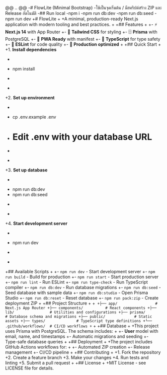 @@ .. @@
-# FlowLite (Minimal Bootstrap)
-ใช้เป็นจุดเริ่มต้น / มีสคริปต์สร้าง ZIP และ Release อัตโนมัติ
-## Run local
-npm i
-npm run db:dev
-npm run db:seed
-npm run dev
+# FlowLite
+
+A minimal, production-ready Next.js application with modern tooling and best practices.
+
+## Features
+
+- ⚡ **Next.js 14** with App Router
+- 🎨 **Tailwind CSS** for styling
+- 🗄️ **Prisma** with PostgreSQL
+- 📱 **PWA Ready** with manifest
+- 🔧 **TypeScript** for type safety
+- 🧹 **ESLint** for code quality
+- 🚀 **Production optimized**
+
+## Quick Start
+
+1. **Install dependencies**
+   ```bash
+   npm install
+   ```
+
+2. **Set up environment**
+   ```bash
+   cp .env.example .env
+   # Edit .env with your database URL
+   ```
+
+3. **Set up database**
+   ```bash
+   npm run db:dev
+   npm run db:seed
+   ```
+
+4. **Start development server**
+   ```bash
+   npm run dev
+   ```
+
+## Available Scripts
+
+- `npm run dev` - Start development server
+- `npm run build` - Build for production
+- `npm run start` - Start production server
+- `npm run lint` - Run ESLint
+- `npm run type-check` - Run TypeScript compiler
+- `npm run db:dev` - Run database migrations
+- `npm run db:seed` - Seed database with sample data
+- `npm run db:studio` - Open Prisma Studio
+- `npm run db:reset` - Reset database
+- `npm run pack:zip` - Create deployment ZIP
+
+## Project Structure
+
+```
+├── app/                 # Next.js App Router
+├── components/          # React components
+├── lib/                # Utilities and configurations
+├── prisma/             # Database schema and migrations
+├── public/             # Static assets
+├── types/              # TypeScript type definitions
+└── .github/workflows/  # CI/CD workflows
+```
+
+## Database
+
+This project uses Prisma with PostgreSQL. The schema includes:
+
+- **User** model with email, name, and timestamps
+- Automatic migrations and seeding
+- Type-safe database queries
+
+## Deployment
+
+The project includes GitHub Actions workflows for:
+
+- Automated ZIP creation
+- Release management
+- CI/CD pipeline
+
+## Contributing
+
+1. Fork the repository
+2. Create a feature branch
+3. Make your changes
+4. Run tests and linting
+5. Submit a pull request
+
+## License
+
+MIT License - see LICENSE file for details.